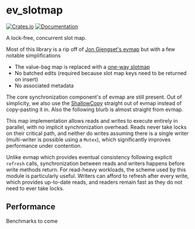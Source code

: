 # ev_slotmap

[![Crates.io](https://img.shields.io/crates/v/ev_slotmap.svg)](https://crates.io/crates/ev_slotmap)
[![Documentation](https://docs.rs/ev_slotmap/badge.svg)](https://docs.rs/ev_slotmap/)

A lock-free, concurrent slot map.

Most of this library is a rip off of [Jon Gjengset's evmap](https://docs.rs/evmap/10.0.2/evmap/) but with a few notable simplifications

- The value-bag map is replaced with a [one-way slotmap](https://docs.rs/one_way_slot_map/0.2.0/one_way_slot_map/)
- No batched edits (required because slot map keys need to be returned on insert)
- No associated metadata

The core synchronization component's of evmap are still present. Out of simplicity, we also use the [ShallowCopy](https://docs.rs/evmap/10.0.2/evmap/shallow_copy/trait.ShallowCopy.html) straight out of evmap instead of copy-pasting it in. Also the following blurb is almost straight from evmap.

This map implementation allows reads and writes to execute entirely in parallel, with no
implicit synchronization overhead. Reads never take locks on their critical path, and neither
do writes assuming there is a single writer (multi-writer is possible using a `Mutex`), which
significantly improves performance under contention.

Unlike evmap which provides eventual consistency following explicit `refresh` calls, synchronization between reads and writers happens before write methods return. For read-heavy workloads, the scheme used by this module is particularly useful. Writers can afford to refresh after every write, which provides up-to-date reads, and readers remain fast as they do not need to ever take locks.

## Performance

Benchmarks to come
